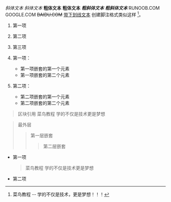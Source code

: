  *斜体文本*
_斜体文本_
**粗体文本**
__粗体文本__
***粗斜体文本***
___粗斜体文本___
RUNOOB.COM
GOOGLE.COM
~~BAIDU.COM~~
<u>带下划线文本</u>
创建脚注格式类似这样 [^RUNOOB]。

[^RUNOOB]: 菜鸟教程 -- 学的不仅是技术，更是梦想！！！
1. 第一项
2. 第二项
3. 第三项

1. 第一项：
    - 第一项嵌套的第一个元素
    - 第一项嵌套的第二个元素
2. 第二项：
    - 第二项嵌套的第一个元素
    - 第二项嵌套的第二个元素

> 区块引用
> 菜鸟教程
> 学的不仅是技术更是梦想

> 最外层
> > 第一层嵌套
> > > 第二层嵌套

* 第一项
    > 菜鸟教程
    > 学的不仅是技术更是梦想
* 第二项

    <?php
    echo 'gandada'>  
